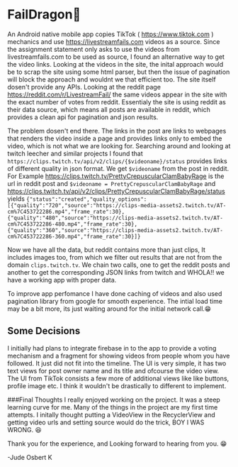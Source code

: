 # FailDragon🤪

An Android native mobile app copies TikTok ( https://www.tiktok.com ) mechanics and use https://livestreamfails.com videos as a source.
Since the assignment statement only asks to use the videos from livestreamfails.com to be used as source, I found an alternative way to get the video links.
Looking at the videos in the site, the inital approach would be to scrap the site using some html parser, but then the issue of pagination will block the approach and wouldnt we that efficient too. The site itself dosen't provide any APIs. Looking at the reddit page https://reddit.com/r/LivestreamFail/ the same videos appear in the site with the exact number of votes from reddit. Essentialy the site is using reddit as their data source, which means all posts are available in reddit, which provides a clean api for pagination and json results.

The problem dosen't end there. The links in the post are links to webpages that renders the video inside a page and provides links only to embed the video, which is not what we are looking for. Searching around and looking at twitch leecher and similar projects I found that `https://clips.twitch.tv/api/v2/clips/{$videoname}/status`
provides links of different quality in json format. We get `$videoname` from the post in reddit.
For Example
https://clips.twitch.tv/PrettyCrepuscularClamBabyRage 
is the url in reddit post and `$videoname = PrettyCrepuscularClamBabyRage` 
and
https://clips.twitch.tv/api/v2/clips/PrettyCrepuscularClamBabyRage/status
yields
`{"status":"created","quality_options":[{"quality":"720","source":"https://clips-media-assets2.twitch.tv/AT-cm%7C453722286.mp4","frame_rate":30},{"quality":"480","source":"https://clips-media-assets2.twitch.tv/AT-cm%7C453722286-480.mp4","frame_rate":30},{"quality":"360","source":"https://clips-media-assets2.twitch.tv/AT-cm%7C453722286-360.mp4","frame_rate":30}]}`

Now we have all the data, but reddit contains more than just clips, It includes images too, from which we filter out results that are not from the domain `clips.twitch.tv`.
We chain two calls, one to get the reddit posts and another to get the corresponding JSON links from twitch and WHOLA!! we have a working app with proper data.

To improve app perfomance I have done caching of videos and also used pagination library from google for smooth experience. The intial load time may be a bit more, its just waiting around for the initial network call.😁

## Some Decisions

I initially had plans to integrate firebase in to the app to provide a voting mechanism and a fragment for showing videos from people whom you have followed. It just did not fit into the timeline.
The UI is very simple, it has two text views for post owner name and its title and ofcourse the video view.  The UI from TikTok consists a few more of additional views like like buttons, profile image etc. I think it wouldn't be drastically to different to implement. 

###Final Thoughts
I really enjoyed working on the project. It was a steep learning curve for me. Many of the things in the project are my first time attempts. I initally thought putting a VideoView in the RecyclerView and getting video urls and setting source would do the trick, BOY I WAS WRONG. 😆

Thank you for the experience, and Looking forward to hearing from you. 😁

-Jude Osbert K
